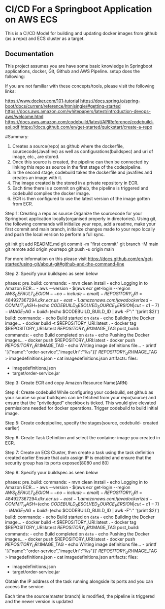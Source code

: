 
# CI/CD For a Springboot Application on AWS ECS 

This is a CI/CD Model for building and updating docker images from github (as a repo) and ECS cluster as a target.


## Documentation

This project assumes you are have some basic knowledge in Springboot applications, docker, Git, Github and AWS Pipeline.
setup does the following:

If you are not familiar with these concepts/tools, please visit the following links:

https://www.docker.com/101-tutorial
https://docs.spring.io/spring-boot/docs/current/reference/htmlsingle/#getting-started
https://docs.aws.amazon.com/whitepapers/latest/introduction-devops-aws/welcome.html
https://docs.aws.amazon.com/codebuild/latest/APIReference/codebuild-api.pdf
https://docs.github.com/en/get-started/quickstart/create-a-repo


#Summary:
1. Creates a source(repo) as github where the dockerfile, sourcecode(Javafiles) as well as configurations(buildspec) and uri of image, etc., are stored.
2. Once this source is created, the pipeline can then be connected by linking this repo as source in the first stage of the codepipeline.
3. In the second stage, codebuild takes the dockerfile and javafiles and creates an image with it.
4. The image created is the stored in a private repository in ECR.
5. Each time there is a commit on github, the pipeline is triggered and codebuild compiles the docker image.
6. ECR is then configured to use the latest version of the image gotten from ECR.

Step 1: Creating a repo as source
Organize the sourcecode for your Springboot application locally(organised properly in directories).
Using git, the following commands will initialize your repo, add a readme, make your first commit and main branch, initialize changes made to your repo locally and push the local version to perform a full sync.

git init 
git add README.md
git commit -m "first commit"
git branch -M main
git remote add origin yourrepo
git push -u origin main

For more information on this please visit
https://docs.github.com/en/get-started/using-git/about-git#github-and-the-command-line

Step 2: Specify your buildspec as seen below


phases:
  pre_build:
    commands:
      - mvn clean install
      - echo Logging in to Amazon ECR...
      - aws --version
      - $(aws ecr get-login --region $AWS_DEFAULT_REGION --no-include-email)
      - REPOSITORY_URI=484927367294.dkr.ecr.us-east-1.amazonaws.com/javadockerized
      - COMMIT_HASH=$(echo $CODEBUILD_RESOLVED_SOURCE_VERSION | cut -c 1-7)
      - IMAGE_TAG=build-$(echo $CODEBUILD_BUILD_ID | awk -F":" '{print $2}')
  build:
    commands:
      - echo Build started on `date`
      - echo Building the Docker image...
      - docker build -t $REPOSITORY_URI:latest .
      - docker tag $REPOSITORY_URI:latest $REPOSITORY_URI:$IMAGE_TAG
  post_build:
    commands:
      - echo Build completed on `date`
      - echo Pushing the Docker images...
      - docker push $REPOSITORY_URI:latest
      - docker push $REPOSITORY_URI:$IMAGE_TAG
      - echo Writing image definitions file...
      - printf '[{"name":"order-service","imageUri":"%s"}]' $REPOSITORY_URI:$IMAGE_TAG > imagedefinitions.json
      - cat imagedefinitions.json
artifacts:
  files:
   - imagedefinitions.json
   - target/order-service.jar

Step 3: Create ECR and copy Amazon Resource Name(ARN)


Step 4: Create codebuild 
While configuring your codebuild, set github as your source so your buildspec can be fetched from your repo(source) and ensure that the "priviledged" checkbox is ticked. This would give elevated permissions needed for docker operations.
Trigger codebuild to build initial image.



Step 5: Create codepipeline, specify the stages(source, codebuild- created earlier)


Step 6: Create Task Definition and select the container image you created in ECR.

Step 7:
Create an ECS Cluster, then create a task using the task definition created earlier
Ensure that auto assign IP is enabled and ensure that the security group has its ports exposed(8080 and 80)


Step 8: Specify your buildspec as seen below


phases:
  pre_build:
    commands:
      - mvn clean install
      - echo Logging in to Amazon ECR...
      - aws --version
      - $(aws ecr get-login --region $AWS_DEFAULT_REGION --no-include-email)
      - REPOSITORY_URI=484927367294.dkr.ecr.us-east-1.amazonaws.com/javadockerized
      - COMMIT_HASH=$(echo $CODEBUILD_RESOLVED_SOURCE_VERSION | cut -c 1-7)
      - IMAGE_TAG=build-$(echo $CODEBUILD_BUILD_ID | awk -F":" '{print $2}')
  build:
    commands:
      - echo Build started on `date`
      - echo Building the Docker image...
      - docker build -t $REPOSITORY_URI:latest .
      - docker tag $REPOSITORY_URI:latest $REPOSITORY_URI:$IMAGE_TAG
  post_build:
    commands:
      - echo Build completed on `date`
      - echo Pushing the Docker images...
      - docker push $REPOSITORY_URI:latest
      - docker push $REPOSITORY_URI:$IMAGE_TAG
      - echo Writing image definitions file...
      - printf '[{"name":"order-service","imageUri":"%s"}]' $REPOSITORY_URI:$IMAGE_TAG > imagedefinitions.json
      - cat imagedefinitions.json
artifacts:
  files:
   - imagedefinitions.json
   - target/order-service.jar



Obtain the IP address of the task running alongside its ports and you can access the service.

Each time the source(master branch) is modified, the pipeline is triggered and the newer version is updated








